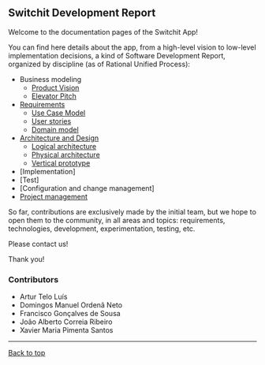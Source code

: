 ## Switchit Development Report

Welcome to the documentation pages of the Switchit App!

You can find here details about the app, from a high-level vision to low-level implementation decisions, a kind of Software Development Report, organized by discipline (as of Rational Unified Process): 

* Business modeling 
  * [Product Vision](https://github.com/FEUP-LEIC-ES-2022-23/2LEIC03T3/blob/main/docs/ProductVision.md)
  * [Elevator Pitch](https://github.com/FEUP-LEIC-ES-2022-23/2LEIC03T3/blob/main/docs/ElevatorPitch.md)
* [Requirements](https://github.com/FEUP-LEIC-ES-2022-23/2LEIC03T3/blob/main/docs/requirements.md)
  * [Use Case Model](https://github.com/FEUP-LEIC-ES-2022-23/2LEIC03T3/blob/main/docs/requirements.md#Use-case-model)
  * [User stories](https://github.com/FEUP-LEIC-ES-2022-23/2LEIC03T3/issues)
  * [Domain model](https://github.com/FEUP-LEIC-ES-2022-23/2LEIC03T3/blob/main/docs/requirements.md#Domain-model)
* [Architecture and Design](https://github.com/FEUP-LEIC-ES-2022-23/2LEIC03T3/blob/main/docs/ArchitectureAndDesign.md)
  * [Logical architecture](https://github.com/FEUP-LEIC-ES-2022-23/2LEIC03T3/blob/main/docs/ArchitectureAndDesign.md#logical-architecture)
  * [Physical architecture](https://github.com/FEUP-LEIC-ES-2022-23/2LEIC03T3/blob/main/docs/ArchitectureAndDesign.md#physical-architecture)
  * [Vertical prototype](https://github.com/FEUP-LEIC-ES-2022-23/2LEIC03T3/blob/main/docs/ArchitectureAndDesign.md#vertical-prototype)
* [Implementation]
* [Test]
* [Configuration and change management]
* [Project management](https://github.com/FEUP-LEIC-ES-2022-23/2LEIC03T3/blob/main/docs/ProjectManagement.md)

So far, contributions are exclusively made by the initial team, but we hope to open them to the community, in all areas and topics: requirements, technologies, development, experimentation, testing, etc.

Please contact us! 

Thank you!

### Contributors
* Artur Telo Luís
* Domingos Manuel Ordenâ Neto
* Francisco Gonçalves de Sousa
* João Alberto Correia Ribeiro
* Xavier Maria Pimenta Santos

---
[Back to top](https://github.com/FEUP-LEIC-ES-2022-23/2LEIC03T3#readme)
